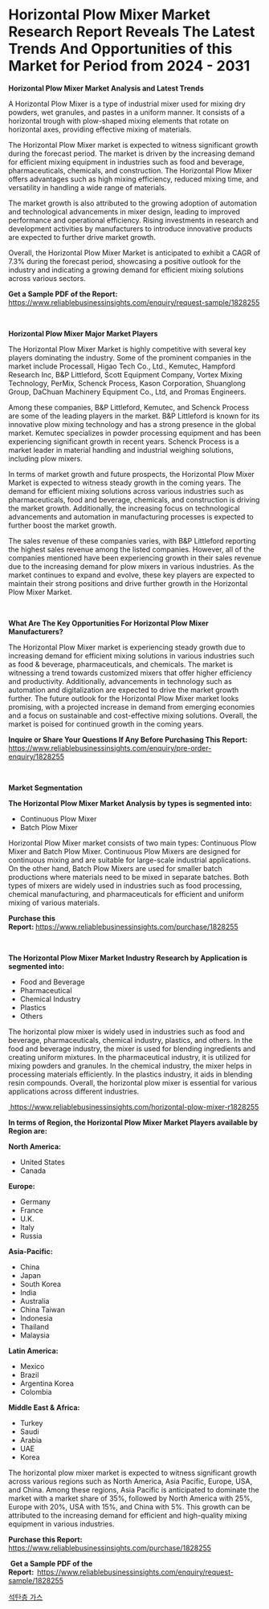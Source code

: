 <p><h1>Horizontal Plow Mixer Market Research Report Reveals The Latest Trends And Opportunities of this Market for Period from 2024 - 2031</h1></p><p><strong>Horizontal Plow Mixer Market Analysis and Latest Trends</strong></p>
<p><p>A Horizontal Plow Mixer is a type of industrial mixer used for mixing dry powders, wet granules, and pastes in a uniform manner. It consists of a horizontal trough with plow-shaped mixing elements that rotate on horizontal axes, providing effective mixing of materials.</p><p>The Horizontal Plow Mixer market is expected to witness significant growth during the forecast period. The market is driven by the increasing demand for efficient mixing equipment in industries such as food and beverage, pharmaceuticals, chemicals, and construction. The Horizontal Plow Mixer offers advantages such as high mixing efficiency, reduced mixing time, and versatility in handling a wide range of materials.</p><p>The market growth is also attributed to the growing adoption of automation and technological advancements in mixer design, leading to improved performance and operational efficiency. Rising investments in research and development activities by manufacturers to introduce innovative products are expected to further drive market growth.</p><p>Overall, the Horizontal Plow Mixer Market is anticipated to exhibit a CAGR of 7.3% during the forecast period, showcasing a positive outlook for the industry and indicating a growing demand for efficient mixing solutions across various sectors.</p></p>
<p><strong>Get a Sample PDF of the Report:&nbsp;</strong> <a href="https://www.reliablebusinessinsights.com/enquiry/request-sample/1828255">https://www.reliablebusinessinsights.com/enquiry/request-sample/1828255</a></p>
<p>&nbsp;</p>
<p><strong>Horizontal Plow Mixer Major Market Players</strong></p>
<p><p>The Horizontal Plow Mixer Market is highly competitive with several key players dominating the industry. Some of the prominent companies in the market include Processall, Higao Tech Co., Ltd., Kemutec, Hampford Research Inc, B&P Littleford, Scott Equipment Company, Vortex Mixing Technology, PerMix, Schenck Process, Kason Corporation, Shuanglong Group, DaChuan Machinery Equipment Co., Ltd, and Promas Engineers.</p><p>Among these companies, B&P Littleford, Kemutec, and Schenck Process are some of the leading players in the market. B&P Littleford is known for its innovative plow mixing technology and has a strong presence in the global market. Kemutec specializes in powder processing equipment and has been experiencing significant growth in recent years. Schenck Process is a market leader in material handling and industrial weighing solutions, including plow mixers.</p><p>In terms of market growth and future prospects, the Horizontal Plow Mixer Market is expected to witness steady growth in the coming years. The demand for efficient mixing solutions across various industries such as pharmaceuticals, food and beverage, chemicals, and construction is driving the market growth. Additionally, the increasing focus on technological advancements and automation in manufacturing processes is expected to further boost the market growth.</p><p>The sales revenue of these companies varies, with B&P Littleford reporting the highest sales revenue among the listed companies. However, all of the companies mentioned have been experiencing growth in their sales revenue due to the increasing demand for plow mixers in various industries. As the market continues to expand and evolve, these key players are expected to maintain their strong positions and drive further growth in the Horizontal Plow Mixer Market.</p></p>
<p>&nbsp;</p>
<p><strong>What Are The Key Opportunities For Horizontal Plow Mixer Manufacturers?</strong></p>
<p><p>The Horizontal Plow Mixer market is experiencing steady growth due to increasing demand for efficient mixing solutions in various industries such as food & beverage, pharmaceuticals, and chemicals. The market is witnessing a trend towards customized mixers that offer higher efficiency and productivity. Additionally, advancements in technology such as automation and digitalization are expected to drive the market growth further. The future outlook for the Horizontal Plow Mixer market looks promising, with a projected increase in demand from emerging economies and a focus on sustainable and cost-effective mixing solutions. Overall, the market is poised for continued growth in the coming years.</p></p>
<p><strong>Inquire or Share Your Questions If Any Before Purchasing This Report:</strong> <a href="https://www.reliablebusinessinsights.com/enquiry/pre-order-enquiry/1828255">https://www.reliablebusinessinsights.com/enquiry/pre-order-enquiry/1828255</a></p>
<p>&nbsp;</p>
<p><strong>Market Segmentation</strong></p>
<p><strong>The Horizontal Plow Mixer Market Analysis by types is segmented into:</strong></p>
<p><ul><li>Continuous Plow Mixer</li><li>Batch Plow Mixer</li></ul></p>
<p><p>Horizontal Plow Mixer market consists of two main types: Continuous Plow Mixer and Batch Plow Mixer. Continuous Plow Mixers are designed for continuous mixing and are suitable for large-scale industrial applications. On the other hand, Batch Plow Mixers are used for smaller batch productions where materials need to be mixed in separate batches. Both types of mixers are widely used in industries such as food processing, chemical manufacturing, and pharmaceuticals for efficient and uniform mixing of various materials.</p></p>
<p><strong>Purchase this Report:&nbsp;</strong><a href="https://www.reliablebusinessinsights.com/purchase/1828255">https://www.reliablebusinessinsights.com/purchase/1828255</a></p>
<p>&nbsp;</p>
<p><strong>The Horizontal Plow Mixer Market Industry Research by Application is segmented into:</strong></p>
<p><ul><li>Food and Beverage</li><li>Pharmaceutical</li><li>Chemical Industry</li><li>Plastics</li><li>Others</li></ul></p>
<p><p>The horizontal plow mixer is widely used in industries such as food and beverage, pharmaceuticals, chemical industry, plastics, and others. In the food and beverage industry, the mixer is used for blending ingredients and creating uniform mixtures. In the pharmaceutical industry, it is utilized for mixing powders and granules. In the chemical industry, the mixer helps in processing materials efficiently. In the plastics industry, it aids in blending resin compounds. Overall, the horizontal plow mixer is essential for various applications across different industries.</p></p>
<p><a href="https://www.reliablebusinessinsights.com/horizontal-plow-mixer-r1828255">&nbsp;https://www.reliablebusinessinsights.com/horizontal-plow-mixer-r1828255</a></p>
<p><strong>In terms of Region, the Horizontal Plow Mixer Market Players available by Region are:</strong></p>
<p>
    <p> <strong> North America: </strong>
        <ul>
            <li>United States</li>
            <li>Canada</li>
        </ul>
        </p> 
    <p> <strong> Europe: </strong>
        <ul>
            <li>Germany</li>
            <li>France</li>
            <li>U.K.</li>
            <li>Italy</li>
            <li>Russia</li>
        </ul>
        </p> 
    <p> <strong> Asia-Pacific: </strong>
        <ul>
            <li>China</li>
            <li>Japan</li>
            <li>South Korea</li>
            <li>India</li>
            <li>Australia</li>
            <li>China Taiwan</li>
            <li>Indonesia</li>
            <li>Thailand</li>
            <li>Malaysia</li>
        </ul>
        </p> 
    <p> <strong> Latin America: </strong>
        <ul>
            <li>Mexico</li>
            <li>Brazil</li>
            <li>Argentina Korea</li>
            <li>Colombia</li>
        </ul>
        </p> 
    <p> <strong> Middle East & Africa: </strong>
        <ul>
            <li>Turkey</li>
            <li>Saudi</li>
            <li>Arabia</li>
            <li>UAE</li>
            <li>Korea</li>
        </ul>
    </p>
    </p>
<p><p>The horizontal plow mixer market is expected to witness significant growth across various regions such as North America, Asia Pacific, Europe, USA, and China. Among these regions, Asia Pacific is anticipated to dominate the market with a market share of 35%, followed by North America with 25%, Europe with 20%, USA with 15%, and China with 5%. This growth can be attributed to the increasing demand for efficient and high-quality mixing equipment in various industries.</p></p>
<p><strong>Purchase this Report: </strong><a href="https://www.reliablebusinessinsights.com/purchase/1828255">https://www.reliablebusinessinsights.com/purchase/1828255</a></p>
<p>&nbsp;<strong>Get a Sample PDF of the Report:&nbsp;&nbsp;</strong><a href="https://www.reliablebusinessinsights.com/enquiry/request-sample/1828255">https://www.reliablebusinessinsights.com/enquiry/request-sample/1828255</a></p>
<p><strong></strong></p>
<p><p><a href="https://github.com/marufmohassin05/Market-Research-Report-List-1/blob/main/1524492167186.md">석탄층 가스</a></p></p>